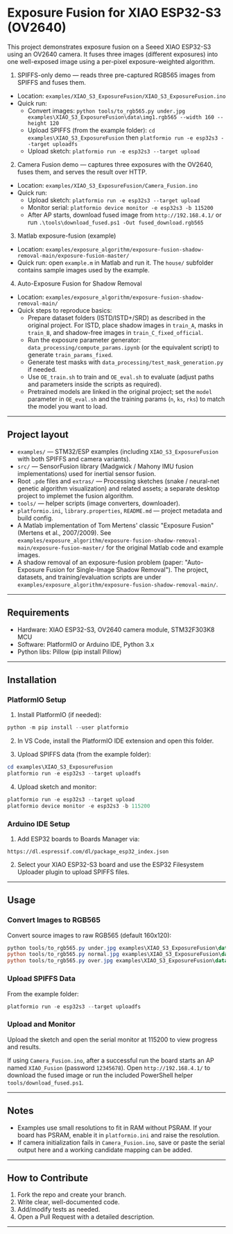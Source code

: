 # Exposure Fusion for XIAO ESP32-S3 (OV2640)

This project demonstrates exposure fusion on a Seeed XIAO ESP32-S3 using an OV2640 camera. It fuses three images (different exposures) into one well-exposed image using a per-pixel exposure-weighted algorithm.
1. SPIFFS-only demo — reads three pre-captured RGB565 images from SPIFFS and fuses them.
- Location: `examples/XIAO_S3_ExposureFusion/XIAO_S3_ExposureFusion.ino`
- Quick run:
	- Convert images:
		`python tools/to_rgb565.py under.jpg examples\XIAO_S3_ExposureFusion\data\img1.rgb565 --width 160 --height 120`
	- Upload SPIFFS (from the example folder):
		`cd examples\XIAO_S3_ExposureFusion` then `platformio run -e esp32s3 --target uploadfs`
	- Upload sketch: `platformio run -e esp32s3 --target upload`
2. Camera Fusion demo — captures three exposures with the OV2640, fuses them, and serves the result over HTTP.
- Location: `examples/XIAO_S3_ExposureFusion/Camera_Fusion.ino`
- Quick run:
	- Upload sketch: `platformio run -e esp32s3 --target upload`
	- Monitor serial: `platformio device monitor -e esp32s3 -b 115200`
	- After AP starts, download fused image from `http://192.168.4.1/` or run `.\tools\download_fused.ps1 -Out fused_download.rgb565`
3. Matlab exposure-fusion (example)
- Location: `examples/exposure_algorithm/exposure-fusion-shadow-removal-main/exposure-fusion-master/`
- Quick run: open `example.m` in Matlab and run it. The `house/` subfolder contains sample images used by the example.
4. Auto-Exposure Fusion for Shadow Removal 
- Location: `examples/exposure_algorithm/exposure-fusion-shadow-removal-main/`
- Quick steps to reproduce basics:
	- Prepare dataset folders (ISTD/ISTD+/SRD) as described in the original project. For ISTD, place shadow images in `train_A`, masks in `train_B`, and shadow-free images in `train_C_fixed_official`.
	- Run the exposure parameter generator: `data_processing/compute_params.ipynb` (or the equivalent script) to generate `train_params_fixed`.
	- Generate test masks with `data_processing/test_mask_generation.py` if needed.
	- Use `OE_train.sh` to train and `OE_eval.sh` to evaluate (adjust paths and parameters inside the scripts as required).
	- Pretrained models are linked in the original project; set the `model` parameter in `OE_eval.sh` and the training params (`n`, `ks`, `rks`) to match the model you want to load.

---

## Project layout

- `examples/` — STM32/ESP examples (including `XIAO_S3_ExposureFusion` with both SPIFFS and camera variants).
- `src/` — SensorFusion library (Madgwick / Mahony IMU fusion implementations) used for inertial sensor fusion.
- Root `.pde` files and `extras/` — Processing sketches (snake / neural-net genetic algorithm visualization) and related assets; a separate desktop project to implemet the fusion algorithm.
- `tools/` — helper scripts (image converters, downloader).
- `platformio.ini`, `library.properties`, `README.md` — project metadata and build config.
- A Matlab implementation of Tom Mertens' classic "Exposure Fusion" (Mertens et al., 2007/2009). See `examples/exposure_algorithm/exposure-fusion-shadow-removal-main/exposure-fusion-master/` for the original Matlab code and example images.
- A shadow removal of an exposure-fusion problem (paper: "Auto-Exposure Fusion for Single-Image Shadow Removal"). The project, datasets, and training/evaluation scripts are under `examples/exposure_algorithm/exposure-fusion-shadow-removal-main/`.

---

## Requirements

- Hardware: XIAO ESP32-S3, OV2640 camera module, STM32F303K8 MCU
- Software: PlatformIO or Arduino IDE, Python 3.x
- Python libs: Pillow (pip install Pillow)

---

## Installation

### PlatformIO Setup

1. Install PlatformIO (if needed):

```powershell
python -m pip install --user platformio
```

2. In VS Code, install the PlatformIO IDE extension and open this folder.

3. Upload SPIFFS data (from the example folder):

```powershell
cd examples\XIAO_S3_ExposureFusion
platformio run -e esp32s3 --target uploadfs
```

4. Upload sketch and monitor:

```powershell
platformio run -e esp32s3 --target upload
platformio device monitor -e esp32s3 -b 115200
```

### Arduino IDE Setup

1. Add ESP32 boards to Boards Manager via:

```
https://dl.espressif.com/dl/package_esp32_index.json
```

2. Select your XIAO ESP32-S3 board and use the ESP32 Filesystem Uploader plugin to upload SPIFFS files.

---

## Usage

### Convert Images to RGB565

Convert source images to raw RGB565 (default 160x120):

```powershell
python tools/to_rgb565.py under.jpg examples\XIAO_S3_ExposureFusion\data\img1.rgb565 --width 160 --height 120
python tools/to_rgb565.py normal.jpg examples\XIAO_S3_ExposureFusion\data\img2.rgb565 --width 160 --height 120
python tools/to_rgb565.py over.jpg examples\XIAO_S3_ExposureFusion\data\img3.rgb565 --width 160 --height 120
```

### Upload SPIFFS Data

From the example folder:

```powershell
platformio run -e esp32s3 --target uploadfs
```

### Upload and Monitor

Upload the sketch and open the serial monitor at 115200 to view progress and results.

If using `Camera_Fusion.ino`, after a successful run the board starts an AP named `XIAO_Fusion` (password `12345678`). Open `http://192.168.4.1/` to download the fused image or run the included PowerShell helper `tools/download_fused.ps1`.

---

## Notes

- Examples use small resolutions to fit in RAM without PSRAM. If your board has PSRAM, enable it in `platformio.ini` and raise the resolution.
- If camera initialization fails in `Camera_Fusion.ino`, save or paste the serial output here and a working candidate mapping can be added.

---

## How to Contribute

1. Fork the repo and create your branch.
2. Write clear, well-documented code.
3. Add/modify tests as needed.
4. Open a Pull Request with a detailed description.

---

